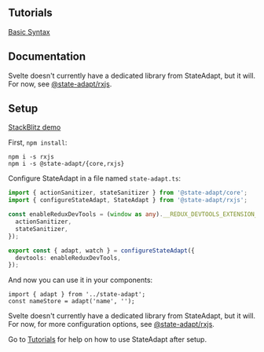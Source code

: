 ## Tutorials

[Basic Syntax](/svelte#1-start-with-simple-state)

## Documentation

Svelte doesn't currently have a dedicated library from StateAdapt, but it will. For now, see [@state-adapt/rxjs](/docs/rxjs).

<!-- [@state-adapt/svelte](/docs/svelte) -->

## Setup

[StackBlitz demo](https://stackblitz.com/edit/vitejs-vite-szsd3d?file=src%2Fadapt.function.ts,src%2Flib%2FCounter.svelte&terminal=dev)

First, `npm install`:

```
npm i -s rxjs
npm i -s @state-adapt/{core,rxjs}
```

Configure StateAdapt in a file named `state-adapt.ts`:

```typescript
import { actionSanitizer, stateSanitizer } from '@state-adapt/core';
import { configureStateAdapt, StateAdapt } from '@state-adapt/rxjs';

const enableReduxDevTools = (window as any).__REDUX_DEVTOOLS_EXTENSION__?.({
  actionSanitizer,
  stateSanitizer,
});

export const { adapt, watch } = configureStateAdapt({
  devtools: enableReduxDevTools,
});
```

And now you can use it in your components:

```tsx
import { adapt } from '../state-adapt';
const nameStore = adapt('name', '');
```

Svelte doesn't currently have a dedicated library from StateAdapt, but it will. For now, for more configuration options, see [@state-adapt/rxjs](/docs/rxjs).

<!-- For more configuration options, see [@state-adapt/svelte](/docs/svelte). -->

Go to [Tutorials](svelte/get-started#tutorials) for help on how to use StateAdapt after setup.
